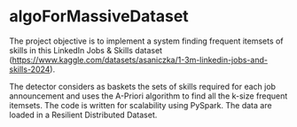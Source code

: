 # algoForMassiveDataset
The project objective is to implement a system finding frequent itemsets of skills in this LinkedIn Jobs & Skills dataset (https://www.kaggle.com/datasets/asaniczka/1-3m-linkedin-jobs-and-skills-2024).

The detector considers as baskets the sets of skills required for each job announcement and uses the A-Priori algorithm to find all the k-size frequent itemsets. The code is written for scalability using PySpark. The data are loaded in a Resilient Distributed Dataset.
